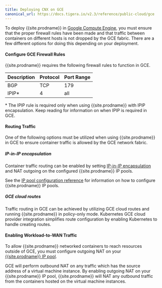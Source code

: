 ```yaml
---
title: Deploying CNX on GCE
canonical_url: https://docs.tigera.io/v2.3/reference/public-cloud/gce
---
```


To deploy {{site.prodname}} in [Google Compute Engine][GCE], you must ensure that the
proper firewall rules have been made and that traffic between containers on
different hosts is not dropped by the GCE fabric. There are a few different
options for doing this depending on your deployment.

#### Configure GCE Firewall Rules

{{site.prodname}} requires the following firewall rules to function in GCE.

| Description  | Protocol | Port Range |
|:-------------|:---------|:-----------|
| BGP          | TCP      | 179        |
| IPIP*        | 4        | all        |


\* The IPIP rule is required only when using {{site.prodname}} with IPIP encapsulation. Keep reading
for information on when IPIP is required in GCE.


#### Routing Traffic

One of the following options must be utilized when using {{site.prodname}} in
GCE to ensure container traffic is allowed by the GCE network fabric.

##### IP-in-IP encapsulation

Container traffic routing can be enabled by setting [IP-in-IP encapsulation][IPIP]
and NAT outgoing on the configured {{site.prodname}} IP pools.

See the [IP pool configuration reference][IPPool]
for information on how to configure {{site.prodname}} IP pools.

##### GCE cloud routes

Traffic routing in GCE can be achieved by utilizing GCE cloud routes and
running {{site.prodname}} in policy-only mode.  Kubernetes GCE cloud provider integration
simplifies route configuration by enabling Kubernetes to handle creating
routes.

#### Enabling Workload-to-WAN Traffic

To allow {{site.prodname}} networked containers to reach resources outside of GCE,
you must configure outgoing NAT on your [{{site.prodname}} IP pool][IPPool].

GCE will perform outbound NAT on any traffic which has the source address of a virtual
machine instance.  By enabling outgoing NAT on your {{site.prodname}} IP pool, {{site.prodname}} will
NAT any outbound traffic from the containers hosted on the virtual machine instances.

[IPIP]: {{site.baseurl}}/{{page.version}}/usage/configuration/ip-in-ip
[IPPool]: {{site.baseurl}}/{{page.version}}/reference/calicoctl/resources/ippool
[GCE]: https://cloud.google.com/compute/
